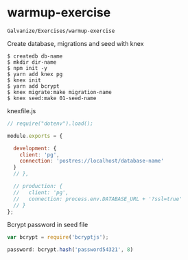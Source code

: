 # warmup-exercise
`Galvanize/Exercises/warmup-exercise`

Create database, migrations and seed with knex

```terminal
$ createdb db-name
$ mkdir dir-name
$ npm init -y
$ yarn add knex pg
$ knex init
$ yarn add bcrypt
$ knex migrate:make migration-name
$ knex seed:make 01-seed-name

```
knexfile.js

```js
// require("dotenv").load();

module.exports = {

  development: {
    client: 'pg',
    connection: 'postres://localhost/database-name'
  }
  // },

  // production: {
  //   client: 'pg',
  //   connection: process.env.DATABASE_URL + '?ssl=true'
  // }
};
```

Bcrypt password in seed file

```js
var bcrypt = require('bcryptjs');

password: bcrypt.hash('password54321', 8)


```
